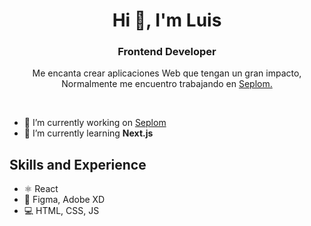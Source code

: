 <h1 align="center">Hi 👋, I'm Luis</h1>
<h3 style={{background: 'red'} align="center">Frontend Developer</h3>
<p align="center">Me encanta crear aplicaciones Web que tengan un gran impacto, Normalmente me encuentro trabajando en                     <a href="https://github.com/cutioluis/Seplom ">Seplom.</a>
</p>

<br/>
  
- 🔭 I’m currently working on [Seplom](https://github.com/cutioluis/Seplom)
- 🌱 I’m currently learning **Next.js** 

## Skills and Experience
* ⚛ React
* 🎨 Figma, Adobe XD
* 💻 HTML, CSS, JS

